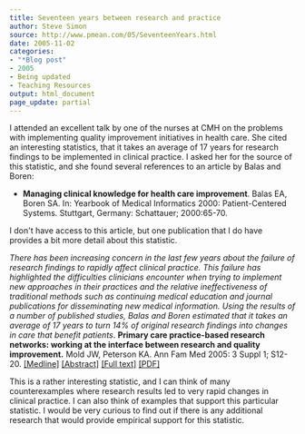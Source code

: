 ```yaml
---
title: Seventeen years between research and practice
author: Steve Simon
source: http://www.pmean.com/05/SeventeenYears.html
date: 2005-11-02
categories:
- "*Blog post"
- 2005
- Being updated
- Teaching Resources
output: html_document
page_update: partial
---
```


I attended an excellent talk by one of the nurses at CMH on the problems
with implementing quality improvement initiatives in health care. She
cited an interesting statistics, that it takes an average of 17 years
for research findings to be implemented in clinical practice. I asked
her for the source of this statistic, and she found several references
to an article by Balas and Boren:

- **Managing clinical knowledge for health care improvement**. Balas
EA, Boren SA. In: Yearbook of Medical Informatics 2000:
Patient-Centered Systems. Stuttgart, Germany: Schattauer;
2000:65-70.

I don't have access to this article, but one publication that I do have
provides a bit more detail about this statistic.

*There has been increasing concern in the last few years about the
failure of research findings to rapidly affect clinical practice. This
failure has highlighted the difficulties clinicians encounter when
trying to implement new approaches in their practices and the relative
ineffectiveness of traditional methods such as continuing medical
education and journal publications for disseminating new medical
information. Using the results of a number of published studies, Balas
and Boren estimated that it takes an average of 17 years to turn 14%
of original research findings into changes in care that benefit
patients*. **Primary care practice-based research networks: working at
the interface between research and quality improvement.** Mold JW,
Peterson KA. Ann Fam Med 2005: 3 Suppl 1; S12-20.
[\[Medline\]](http://www.ncbi.nlm.nih.gov/entrez/query.fcgi?cmd=Retrieve&db=PubMed&list_uids=15928213&dopt=Abstract)
[\[Abstract\]](http://www.annfammed.org/cgi/content/abstract/3/suppl_1/s12)
[\[Full
text\]](http://www.annfammed.org/cgi/content/full/3/suppl_1/s12)
[\[PDF\]](http://www.annfammed.org/cgi/reprint/3/suppl_1/s12.pdf)

This is a rather interesting statistic, and I can think of many
counterexamples where research results led to very rapid changes in
clinical practice. I can also think of examples that support this
particular statistic. I would be very curious to find out if there is
any additional research that would provide empirical support for this
statistic.
